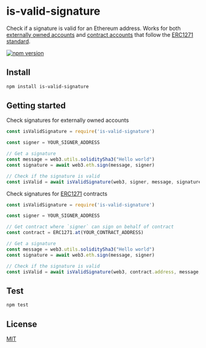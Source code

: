 # is-valid-signature

Check if a signature is valid for an Ethereum address. Works for both [externally owned accounts](http://ethdocs.org/en/latest/contracts-and-transactions/account-types-gas-and-transactions.html#externally-owned-accounts-eoas) and [contract accounts](http://ethdocs.org/en/latest/contracts-and-transactions/account-types-gas-and-transactions.html#contract-accounts) that follow the [ERC1271 standard](https://github.com/ethereum/EIPs/blob/master/EIPS/eip-1271.md).

[![npm version](https://badge.fury.io/js/is-valid-signature.svg)](https://badge.fury.io/js/is-valid-signature)

## Install

```bash
npm install is-valid-signature
```

## Getting started

Check signatures for externally owned accounts

```javascript
const isValidSignature = require('is-valid-signature')

const signer = YOUR_SIGNER_ADDRESS

// Get a signature
const message = web3.utils.soliditySha3("Hello world")
const signature = await web3.eth.sign(message, signer)

// Check if the signature is valid
const isValid = await isValidSignature(web3, signer, message, signature)
```

Check signatures for [ERC1271](https://github.com/ethereum/EIPs/blob/master/EIPS/eip-1271.md) contracts

```javascript
const isValidSignature = require('is-valid-signature')

const signer = YOUR_SIGNER_ADDRESS

// Get contract where `signer` can sign on behalf of contract
const contract = ERC1271.at(YOUR_CONTRACT_ADDRESS)

// Get a signature
const message = web3.utils.soliditySha3("Hello world")
const signature = await web3.eth.sign(message, signer)

// Check if the signature is valid
const isValid = await isValidSignature(web3, contract.address, message, signature)
```


## Test

```bash
npm test
```

## License

[MIT](LICENSE)
